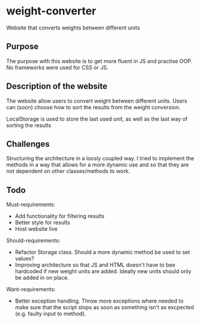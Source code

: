 # weight-converter
Website that converts weights between different units

## Purpose
The purpose with this website is to get more fluent in JS and practise OOP. No frameworks were used for CSS or JS.

## Description of the website
The website allow users to convert weight between different units. Users can (soon) choose how to sort the results from the weight conversion. 

LocalStorage is used to store the last used unit, as well as the last way of sorting the results 

## Challenges
Structuring the architecture in a loosly coupled way. I tried to implement the methods in a way that allows for a more dynamic use and so that they are not dependent on other classes/methods to work.

## Todo
Must-requirements:
* Add functionality for filtering results
* Better style for results
* Host website live

Should-requirements:
* Refactor Storage class. Should a more dynamic method be used to set values?
* Improving architecture so that JS and HTML doesn't have to bee hardcoded if new weight units are added. Ideally new units should only be added in on place.

Want-requirements:
* Better exception handling. Throw more exceptions where needed to make sure that the script stops as soon as something isn't as excpected (e.g. faulty input to method).